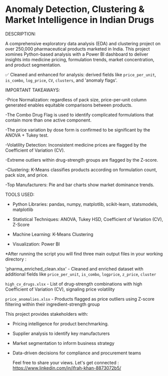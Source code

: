 # Anomaly Detection, Clustering & Market Intelligence in Indian Drugs

DESCRIPTION:


A comprehensive exploratory data analysis (EDA) and clustering project on over 250,000 pharmaceutical products marketed in India. This project xomines Python-based analysis with a Power BI dashboard to deliver insights into medicine pricing, formulation trends, market concentration, and product segmentation.


✅ Cleaned and enhanced for analysis: derived fields like `price_per_unit`, `is_combo`, `log_price`, `CV`, `clusters`, and 'anomaly flags'.


IMPORTANT TAKEAWAYS:

-Price Normalization: regardless of pack size, price-per-unit column generated enables equitable comparisons between products.

-The Combo Drug Flag is used to identify complicated formulations that contain more than one active component.

-The price variation by dose form is confirmed to be significant by the ANOVA + Tukey test.

-Volatility Detection: Inconsistent medicine prices are flagged by the Coefficient of Variation (CV).

-Extreme outliers within drug-strength groups are flagged by the Z-score.

-Clustering: K-Means classifies products according on formulation count, pack size, and price.

-Top Manufacturers: Pie and bar charts show market dominance trends.



TOOLS USED:

- Python Libraries: pandas, numpy, matplotlib, scikit-learn, statsmodels, matplotlib
  
- Statistical Techniques: ANOVA, Tukey HSD, Coefficient of Variation (CV), Z-Score
  
- Machine Learning: K-Means Clustering
  
- Visualization: Power BI

*After running the script you will find three main output files in your working directory :
                                                                                                                          
'pharma_enriched_clean.xlsx' -  Cleaned and enriched dataset with additional fields like `price_per_unit`, `is_combo`, `logprice`, `z_price`, `cluster` 

`high_cv_drugs.xlsx`         -  List of drug-strength combinations with high Coefficient of Variation (CV), signaling price volatility  

`price_anomalies.xlsx`       -  Products flagged as price outliers using Z-score filtering within their ingredient-strength group                       



This project provides stakeholders with:

- Pricing intelligence for product benchmarking.
  
- Supplier analysis to identify key manufacturers
  
- Market segmentation to inform business strategy
  
- Data-driven decisions for compliance and procurement teams

  Feel free to share your views.
  Let's get connected : https://www.linkedin.com/in/ifrah-khan-8873072b5/
